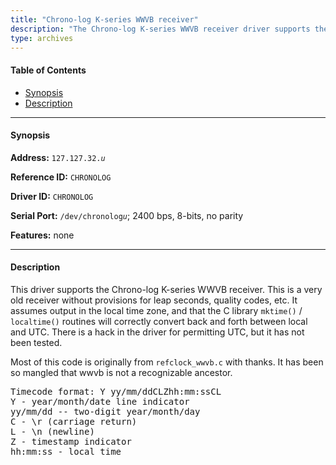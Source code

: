 ```yaml
---
title: "Chrono-log K-series WWVB receiver"
description: "The Chrono-log K-series WWVB receiver driver supports the Chrono-log K-series WWVB receiver. This is a very old receiver without provisions for leap seconds or quality codes."
type: archives
---
```


#### Table of Contents

*   [Synopsis](/documentation/drivers/driver32/#synopsis)
*   [Description](/documentation/drivers/driver32/#description)

* * *

#### Synopsis

**Address:** <code>127.127.32._u_</code>

**Reference ID:** `CHRONOLOG`

**Driver ID:** `CHRONOLOG`

**Serial Port:** <code>/dev/chronolog*u*</code>; 2400 bps, 8-bits, no parity

**Features:** none

* * *

#### Description

This driver supports the Chrono-log K-series WWVB receiver. This is a very old receiver without provisions for leap seconds, quality codes, etc. It assumes output in the local time zone, and that the C library `mktime()` / `localtime()` routines will correctly convert back and forth between local and UTC. There is a hack in the driver for permitting UTC, but it has not been tested.

Most of this code is originally from `refclock_wwvb.c` with thanks. It has been so mangled that wwvb is not a recognizable ancestor.

<pre>Timecode format: Y yy/mm/ddCLZhh:mm:ssCL
Y - year/month/date line indicator
yy/mm/dd -- two-digit year/month/day
C - \r (carriage return)
L - \n (newline)
Z - timestamp indicator
hh:mm:ss - local time
</pre>
